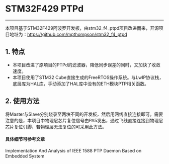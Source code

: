 # STM32F429 PTPd
---
本项目基于STM32F429阿波罗开发板，由stm32_f4_ptpd项目改进而来，开源项目地址为：https://github.com/mpthompson/stm32_f4_ptpd

## 1. 特点
+ 本项目改进了原项目的PTPd的滤波器，降低同步误差的同时，又加快了收敛速度。
+ 本项目使用了STM32 Cube直接生成的FreeRTOS操作系统。与LwIP协议栈，底层库为HAL库，手动添加了HAL库中没有的ETH模块PTP相关函数。

## 2. 使用方法
将Master与Slave分别烧录至两块不同的开发板，然后用网线直接连接即可。需要注意的是，本项目中物理层芯片复位信号由PA5发出，通过飞线直接连接到物理层芯片复位引脚，若物理层无法复位的可采用此方法。

#### 具体细节可参考文章
Implementation And Analysis of IEEE 1588 PTP Daemon Based on Embedded System
